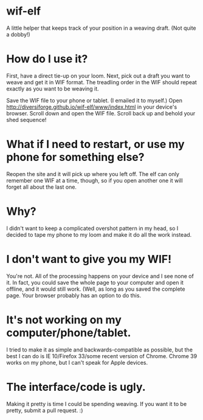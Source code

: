 # wif-elf
A little helper that keeps track of your position in a weaving draft. (Not quite a dobby!)

# How do I use it?
First, have a direct tie-up on your loom. Next, pick out a draft you want to weave and get it in WIF format. The treadling order in the WIF should repeat exactly as you want to be weaving it.

Save the WIF file to your phone or tablet. (I emailed it to myself.) Open http://diversiforge.github.io/wif-elf/www/index.html in your device's browser. Scroll down and open the WIF file. Scroll back up and behold your shed sequence!

# What if I need to restart, or use my phone for something else?
Reopen the site and it will pick up where you left off. The elf can only remember one WIF at a time, though, so if you open another one it will forget all about the last one.

# Why?
I didn't want to keep a complicated overshot pattern in my head, so I decided to tape my phone to my loom and make it do all the work instead.

# I don't want to give you my WIF!
You're not. All of the processing happens on your device and I see none of it. In fact, you could save the whole page to your computer and open it offline, and it would still work. (Well, as long as you saved the complete page. Your browser probably has an option to do this.

# It's not working on my computer/phone/tablet.
I tried to make it as simple and backwards-compatible as possible, but the best I can do is IE 10/Firefox 33/some recent version of Chrome. Chrome 39 works on my phone, but I can't speak for Apple devices.

# The interface/code is ugly.
Making it pretty is time I could be spending weaving. If you want it to be pretty, submit a pull request. :)
